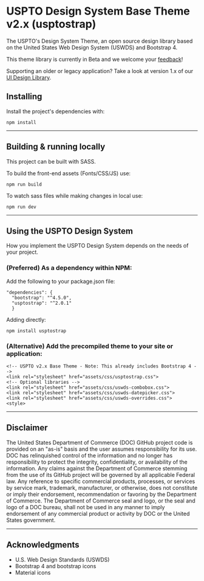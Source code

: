# USPTO Design System Base Theme v2.x (usptostrap)
The USPTO's Design System Theme, an open source design library based on the United States Web Design System (USWDS) and Bootstrap 4.

This theme library is currently in Beta and we welcome your [feedback](https://github.com/USPTO/USPTO-DS-Theme/issues)!

Supporting an older or legacy application? Take a look at version 1.x of our [UI Design Library](https://github.com/USPTO/designpatterns).

## Installing
Install the project's dependencies with:
```
npm install

```
----

## Building & running locally
This project can be built with SASS.

To build the front-end assets (Fonts/CSS/JS) use:
```
npm run build
```

To watch sass files while making changes in local use:
```
npm run dev
```
----

## Using the USPTO Design System

How you implement the USPTO Design System depends on the needs of your project.

### (Preferred) As a dependency within NPM:
Add the following to your package.json file:
```
"dependencies": {
  "bootstrap": "^4.5.0",
  "usptostrap": "^2.0.1"
  }
```
Adding directly:
```
npm install usptostrap
```

### (Alternative) Add the precompiled theme to your site or application:
```
<!-- USPTO v2.x Base Theme - Note: This already includes Bootstrap 4 -->
<link rel="stylesheet" href="assets/css/usptostrap.css">
<!-- Optional libraries -->
<link rel="stylesheet" href="assets/css/uswds-combobox.css">
<link rel="stylesheet" href="assets/css/uswds-datepicker.css">
<link rel="stylesheet" href="assets/css/uswds-overrides.css">
<style>
```

----

## Disclaimer

The United States Department of Commerce (DOC) GitHub project code is provided on an "as-is" basis and the user assumes responsibility for its use. DOC has relinquished control of the information and no longer has responsibility to protect the integrity, confidentiality, or availability of the information. Any claims against the Department of Commerce stemming from the use of its GitHub project will be governed by all applicable Federal law. Any reference to specific commercial products, processes, or services by service mark, trademark, manufacturer, or otherwise, does not constitute or imply their endorsement, recommendation or favoring by the Department of Commerce. The Department of Commerce seal and logo, or the seal and logo of a DOC bureau, shall not be used in any manner to imply endorsement of any commercial product or activity by DOC or the United States government.

----

## Acknowledgments

* U.S. Web Design Standards (USWDS)
* Bootstrap 4 and bootstrap icons
* Material icons
